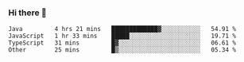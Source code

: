 ### Hi there 👋

<!--START_SECTION:waka-->

```text
Java         4 hrs 21 mins   █████████████▓░░░░░░░░░░░   54.91 %
JavaScript   1 hr 33 mins    █████░░░░░░░░░░░░░░░░░░░░   19.71 %
TypeScript   31 mins         █▓░░░░░░░░░░░░░░░░░░░░░░░   06.61 %
Other        25 mins         █▒░░░░░░░░░░░░░░░░░░░░░░░   05.34 %
```

<!--END_SECTION:waka-->

<!--
**Jonas-VanHaeken/Jonas-VanHaeken** is a ✨ _special_ ✨ repository because its `README.md` (this file) appears on your GitHub profile.

Here are some ideas to get you started:

- 🔭 I’m currently working on ...
- 🌱 I’m currently learning ...
- 👯 I’m looking to collaborate on ...
- 🤔 I’m looking for help with ...
- 💬 Ask me about ...
- 📫 How to reach me: ...
- 😄 Pronouns: ...
- ⚡ Fun fact: ...
-->
